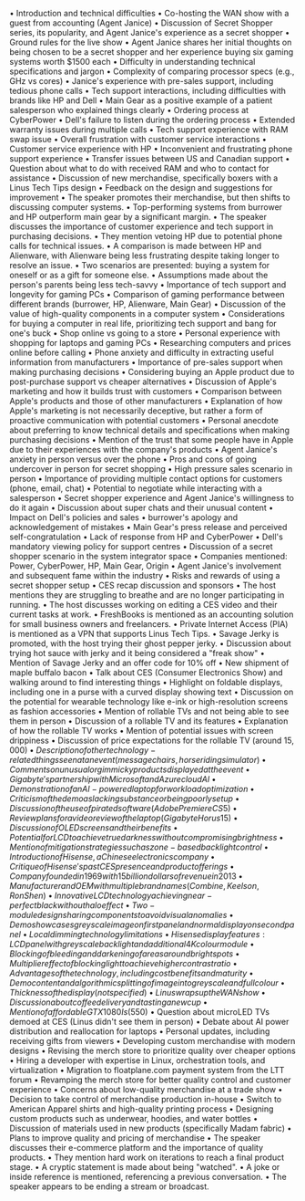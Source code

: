 • Introduction and technical difficulties
• Co-hosting the WAN show with a guest from accounting (Agent Janice)
• Discussion of Secret Shopper series, its popularity, and Agent Janice's experience as a secret shopper
• Ground rules for the live show
• Agent Janice shares her initial thoughts on being chosen to be a secret shopper and her experience buying six gaming systems worth $1500 each
• Difficulty in understanding technical specifications and jargon
• Complexity of comparing processor specs (e.g., GHz vs cores)
• Janice's experience with pre-sales support, including tedious phone calls
• Tech support interactions, including difficulties with brands like HP and Dell
• Main Gear as a positive example of a patient salesperson who explained things clearly
• Ordering process at CyberPower
• Dell's failure to listen during the ordering process
• Extended warranty issues during multiple calls
• Tech support experience with RAM swap issue
• Overall frustration with customer service interactions
• Customer service experience with HP
• Inconvenient and frustrating phone support experience
• Transfer issues between US and Canadian support
• Question about what to do with received RAM and who to contact for assistance
• Discussion of new merchandise, specifically boxers with a Linus Tech Tips design
• Feedback on the design and suggestions for improvement
• The speaker promotes their merchandise, but then shifts to discussing computer systems.
• Top-performing systems from burrower and HP outperform main gear by a significant margin.
• The speaker discusses the importance of customer experience and tech support in purchasing decisions.
• They mention vetoing HP due to potential phone calls for technical issues.
• A comparison is made between HP and Alienware, with Alienware being less frustrating despite taking longer to resolve an issue.
• Two scenarios are presented: buying a system for oneself or as a gift for someone else.
• Assumptions made about the person's parents being less tech-savvy
• Importance of tech support and longevity for gaming PCs
• Comparison of gaming performance between different brands (burrower, HP, Alienware, Main Gear)
• Discussion of the value of high-quality components in a computer system
• Considerations for buying a computer in real life, prioritizing tech support and bang for one's buck
• Shop online vs going to a store
• Personal experience with shopping for laptops and gaming PCs
• Researching computers and prices online before calling
• Phone anxiety and difficulty in extracting useful information from manufacturers
• Importance of pre-sales support when making purchasing decisions
• Considering buying an Apple product due to post-purchase support vs cheaper alternatives
• Discussion of Apple's marketing and how it builds trust with customers
• Comparison between Apple's products and those of other manufacturers
• Explanation of how Apple's marketing is not necessarily deceptive, but rather a form of proactive communication with potential customers
• Personal anecdote about preferring to know technical details and specifications when making purchasing decisions
• Mention of the trust that some people have in Apple due to their experiences with the company's products
• Agent Janice's anxiety in person versus over the phone
• Pros and cons of going undercover in person for secret shopping
• High pressure sales scenario in person
• Importance of providing multiple contact options for customers (phone, email, chat)
• Potential to negotiate while interacting with a salesperson
• Secret shopper experience and Agent Janice's willingness to do it again
• Discussion about super chats and their unusual content
• Impact on Dell's policies and sales
• burrower's apology and acknowledgement of mistakes
• Main Gear's press release and perceived self-congratulation
• Lack of response from HP and CyberPower
• Dell's mandatory viewing policy for support centres
• Discussion of a secret shopper scenario in the system integrator space
• Companies mentioned: Power, CyberPower, HP, Main Gear, Origin
• Agent Janice's involvement and subsequent fame within the industry
• Risks and rewards of using a secret shopper setup
• CES recap discussion and sponsors
• The host mentions they are struggling to breathe and are no longer participating in running.
• The host discusses working on editing a CES video and their current tasks at work.
• FreshBooks is mentioned as an accounting solution for small business owners and freelancers.
• Private Internet Access (PIA) is mentioned as a VPN that supports Linus Tech Tips.
• Savage Jerky is promoted, with the host trying their ghost pepper jerky.
• Discussion about trying hot sauce with jerky and it being considered a "freak show"
• Mention of Savage Jerky and an offer code for 10% off
• New shipment of maple buffalo bacon
• Talk about CES (Consumer Electronics Show) and walking around to find interesting things
• Highlight on foldable displays, including one in a purse with a curved display showing text
• Discussion on the potential for wearable technology like e-ink or high-resolution screens as fashion accessories
• Mention of rollable TVs and not being able to see them in person
• Discussion of a rollable TV and its features
• Explanation of how the rollable TV works
• Mention of potential issues with screen drippiness
• Discussion of price expectations for the rollable TV (around $15,000)
• Description of other technology-related things seen at an event (message chairs, horse riding simulator)
• Comments on unusual or gimmicky products displayed at the event
• Gigabyte's partnership with Microsoft and Azure cloud AI
• Demonstration of an AI-powered laptop for workload optimization
• Criticism of the demo as lacking substance or being poorly set up
• Discussion of the use of pirated software (Adobe Premiere CS5)
• Review plans for a video review of the laptop (Gigabyte Horus 15)
• Discussion of OLED screens and their benefits
• Potential for LCD to achieve true darkness without compromising brightness
• Mention of mitigation strategies such as zone-based backlight control
• Introduction of Hi sense, a Chinese electronics company
• Critique of Hi sense's past CES presence and product offerings
• Company founded in 1969 with 15 billion dollars of revenue in 2013
• Manufacturer and OEM with multiple brand names (Combine, Keelson, Ron Shen)
• Innovative LCD technology achieving near-perfect black without halo effect
• Two-module design sharing components to avoid visual anomalies
• Demo showcases greyscale image on first panel and normal display on second panel
• Local dimming technology limitations
• Hi sense display features: LCD panel with greyscale backlight and additional 4K colour module
• Blocking of bleeding and darkening of areas around bright spots
• Multiplier effect of blocking light to achieve higher contrast ratio
• Advantages of the technology, including cost benefits and maturity
• Demo content and algorithmic splitting of image into greyscale and full colour
• Thickness of the display (not specified)
• Linus wraps up the WAN show
• Discussion about coffee delivery and tasting a new cup
• Mention of affordable GTX 1080Is ($550)
• Question about microLED TVs demoed at CES (Linus didn't see them in person)
• Debate about AI power distribution and reallocation for laptops
• Personal updates, including receiving gifts from viewers
• Developing custom merchandise with modern designs
• Revising the merch store to prioritize quality over cheaper options
• Hiring a developer with expertise in Linux, orchestration tools, and virtualization
• Migration to floatplane.com payment system from the LTT forum
• Revamping the merch store for better quality control and customer experience
• Concerns about low-quality merchandise at a trade show
• Decision to take control of merchandise production in-house
• Switch to American Apparel shirts and high-quality printing process
• Designing custom products such as underwear, hoodies, and water bottles
• Discussion of materials used in new products (specifically Madam fabric)
• Plans to improve quality and pricing of merchandise
• The speaker discusses their e-commerce platform and the importance of quality products.
• They mention hard work on iterations to reach a final product stage.
• A cryptic statement is made about being "watched".
• A joke or inside reference is mentioned, referencing a previous conversation.
• The speaker appears to be ending a stream or broadcast.